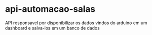 # api-automacao-salas
API responsavel por disponibilizar os dados vindos do arduino em um dashboard e salva-los em um banco de dados
